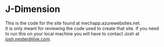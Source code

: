 J-Dimension
===========

This is the code for the site found at mechapp.azurewebsites.net.  
It is only meant for reviewing the code used to create that site.
If you need to run this on your local machine you will have to contact Josh at josh.nester@live.com.
